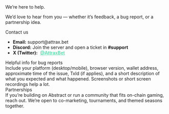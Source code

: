 
<div class="ab-hero ab-hero-fairness ab-hero-parallax">
	<div class="ab-subtitle ab-fairness-highlight ab-hero-title">
		<div class="ab-hero-glow"></div>
		<span>We’re here to help.</span>
	</div>
	<p>
		We’d love to hear from you — whether it’s feedback, a bug report, or a partnership idea.
	</p>
</div>

<div class="ab-section">
	<div class="ab-section-title ab-green"> Contact us</div>
	<div class="ab-section-body">
		<ul class="ab-fairness-list">
			<li><b>Email:</b> support@attrax.bet</li>
			<li><b>Discord:</b> Join the server and open a ticket in <b>#support</b></li>
			<li><b>X (Twitter):</b> <a href="https://x.com/AttraxBet" target="_blank" rel="noopener" style="color:#55DDAA; text-decoration:underline; font-weight:600; margin-left:0.3em;">@AttraxBet</a></li>
		</ul>
	</div>
</div>

<div class="ab-section">
	<div class="ab-section-title ab-green"> Helpful info for bug reports</div>
	<div class="ab-section-body">
		Include your platform (desktop/mobile), browser version, wallet address, approximate time of the issue, TxId (if applies), and a short description of what you expected and what happened. Screenshots or short screen recordings help a lot.
	</div>
</div>

<div class="ab-section">
	<div class="ab-section-title ab-green"> Partnerships</div>
	<div class="ab-section-body">
		If you’re building on Abstract or run a community that fits on-chain gaming, reach out. We’re open to co-marketing, tournaments, and themed seasons together.
	</div>
</div>
